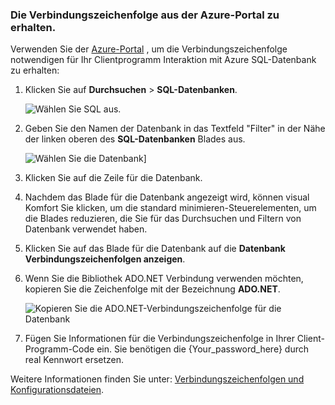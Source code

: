 <!--
includes/sql-database-include-connection-string-20-portalshots.md

Latest Freshness check:  2015-09-02 , GeneMi.

## Connection string
-->


### <a name="obtain-the-connection-string-from-the-azure-portal"></a>Die Verbindungszeichenfolge aus der Azure-Portal zu erhalten.


Verwenden Sie der [Azure-Portal](https://portal.azure.com/) , um die Verbindungszeichenfolge notwendigen für Ihr Clientprogramm Interaktion mit Azure SQL-Datenbank zu erhalten:


1. Klicken Sie auf **Durchsuchen** > **SQL-Datenbanken**.

    ![Wählen Sie SQL aus.][1-select-sql]

2. Geben Sie den Namen der Datenbank in das Textfeld "Filter" in der Nähe der linken oberen des **SQL-Datenbanken** Blades aus.

    ![Wählen Sie die Datenbank][2-select-database]]

3. Klicken Sie auf die Zeile für die Datenbank.

4. Nachdem das Blade für die Datenbank angezeigt wird, können visual Komfort Sie klicken, um die standard minimieren-Steuerelementen, um die Blades reduzieren, die Sie für das Durchsuchen und Filtern von Datenbank verwendet haben.

5. Klicken Sie auf das Blade für die Datenbank auf die **Datenbank Verbindungszeichenfolgen anzeigen**.

6. Wenn Sie die Bibliothek ADO.NET Verbindung verwenden möchten, kopieren Sie die Zeichenfolge mit der Bezeichnung **ADO.NET**.

    ![Kopieren Sie die ADO.NET-Verbindungszeichenfolge für die Datenbank][3-get-connection-string]

7. Fügen Sie Informationen für die Verbindungszeichenfolge in Ihrer Client-Programm-Code ein.  Sie benötigen die {Your_password_here} durch real Kennwort ersetzen.



Weitere Informationen finden Sie unter: [Verbindungszeichenfolgen und Konfigurationsdateien](http://msdn.microsoft.com/library/ms254494.aspx).

<!-- Image references. -->

[1-select-sql]: ./media/sql-database-include-connection-string-20-portalshots/connection-string-select-sql.png


[2-select-database]: ./media/sql-database-include-connection-string-20-portalshots/connection-string-select-database.PNG

[3-get-connection-string]: ./media/sql-database-include-connection-string-20-portalshots/connection-string-dotnet.PNG


<!--
These three includes/ files are a sequenced set, but you can pick and choose:

includes/sql-database-include-connection-string-20-portalshots.md
includes/sql-database-include-connection-string-30-compare.md
includes/sql-database-include-connection-string-40-config.md
-->
